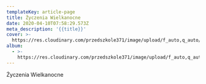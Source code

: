 ```yaml
---
templateKey: article-page
title: Życzenia Wielkanocne
date: 2020-04-10T07:58:29.573Z
meta_description: '{{title}}'
cover: >-
  https://res.cloudinary.com/przedszkole371/image/upload/f_auto,q_auto/c_fill,w_1200/v1586505623/qfgex9ghvvjxd03alzro.jpg
album:
  - >-
    https://res.cloudinary.com/przedszkole371/image/upload/f_auto,q_auto/c_fill,w_1200/v1586505623/qfgex9ghvvjxd03alzro.jpg
---
```

Życzenia Wielkanocne